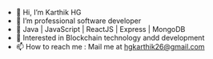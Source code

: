 - 👋 Hi, I’m Karthik HG
- 👀 I’m professional software developer
- 🌱 Java | JavaScript | ReactJS | Express | MongoDB
- 💞️ Interested in Blockchain technology andd development
- 📫 How to reach me : Mail me at hgkarthik26@gmail.com

<!---
HGKarthik26/HGKarthik26 is a ✨ special ✨ repository because its `README.md` (this file) appears on your GitHub profile.
You can click the Preview link to take a look at your changes.
--->

